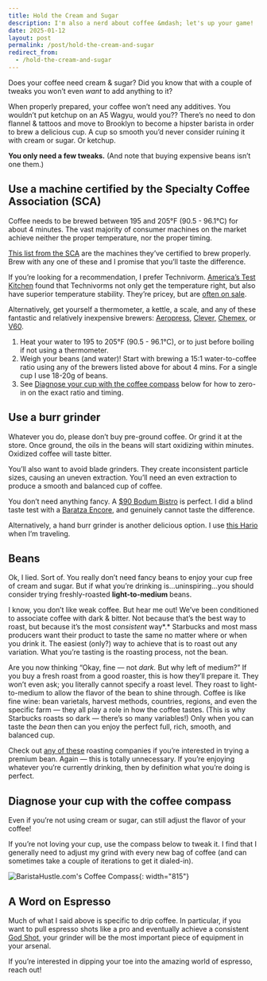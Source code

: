 ```yaml
---
title: Hold the Cream and Sugar
description: I'm also a nerd about coffee &mdash; let's up your game!
date: 2025-01-12
layout: post
permalink: /post/hold-the-cream-and-sugar
redirect_from:
  - /hold-the-cream-and-sugar
---
```


Does your coffee need cream & sugar? Did you know that with a couple of tweaks you won’t even *want* to add anything to it?

When properly prepared, your coffee won’t need any additives. You wouldn’t put ketchup on an A5 Wagyu, would you?? There’s no need to don flannel & tattoos and move to Brooklyn to become a hipster barista in order to brew a delicious  cup. A cup so smooth you’d never consider ruining it with cream or sugar. Or ketchup.

**You only need a few tweaks.** (And note that buying expensive beans isn’t one them.)

## Use a machine certified by the Specialty Coffee Association (SCA)

Coffee needs to be brewed between 195 and 205°F (90.5 - 96.1°C) for about 4 minutes. The vast majority of consumer machines on the market achieve neither the proper temperature, nor the proper timing.

[This list from the SCA](https://sca.coffee/certified-home-brewer) are the machines they’ve certified to brew properly. Brew with any one of these and I promise that you’ll taste the difference.

If you’re looking for a recommendation, I prefer Technivorm. [America’s Test Kitchen](https://www.youtube.com/watch?v=xD6X72bdc7c) found that Technivorms not only get the temperature right, but also have superior temperature stability. They’re pricey, but are [often on sale](https://slickdeals.net/newsearch.php?q=technivorm).

Alternatively, get yourself a thermometer, a kettle, a scale, and any of these fantastic and relatively inexpensive brewers: [Aeropress,](https://aeropress.com/) [Clever,](https://cleverbrewing.coffee/) [Chemex,](https://chemexcoffeemaker.com/) or [V60](https://www.hario-usa.com/collections/drippers).

1. Heat your water to 195 to 205°F (90.5 - 96.1°C), or to just before boiling if not using a thermometer.
2. Weigh your beans (and water)! Start with brewing a 15:1 water-to-coffee ratio using any of the brewers listed above for about 4 mins. For a single cup I use 18-20g of beans.
3. See  [Diagnose your cup with the coffee compass](https://www.notion.so/Diagnose-your-cup-with-the-coffee-compass-178b2a668e9380edb0fbc62e0589fffc?pvs=21)  below for how to zero-in on the exact ratio and timing.

## Use a burr grinder

Whatever you do, please don’t buy pre-ground coffee. Or grind it at the store. Once ground, the oils in the beans will start oxidizing within minutes. Oxidized coffee will taste bitter.

You’ll also want to avoid blade grinders. They create inconsistent particle sizes, causing an uneven extraction. You’ll need an even extraction to produce a smooth and balanced cup of coffee.

You don’t need anything fancy. A [$90 Bodum Bistro](https://www.bodum.com/us/en/10903-01us-3-bistro) is perfect. I did a blind taste test with a [Baratza Encore](https://www.seattlecoffeegear.com/products/baratza-encore-coffee-grinder), and genuinely cannot taste the difference.

Alternatively, a hand burr grinder is another delicious option. I use [this Hario](https://www.hario-usa.com/products/ceramic-coffee-mill-mini-plus) when I’m traveling.

## Beans

Ok, I lied. Sort of. You really don’t need fancy beans to enjoy your cup free of cream and sugar. But if what you’re drinking is…uninspiring…you should consider trying freshly-roasted **light-to-medium** beans.

I know, you don’t like weak coffee. But hear me out! We’ve been conditioned to associate coffee with dark & bitter. Not because that’s the best way to roast, but because it’s the most *consistent* way*.* Starbucks and most mass producers want their product to taste the same no matter where or when you drink it. The easiest (only?) way to achieve that is to roast out any variation. What you’re tasting is the roasting process, not the bean.

Are you now thinking “Okay, fine — not *dark.* But why left of medium?” If you buy a fresh roast from a good roaster, this is how they’ll prepare it. They won’t even ask; you literally cannot specify a roast level. They roast to light-to-medium to allow the flavor of the bean to shine through. Coffee is like fine wine: bean varietals, harvest methods, countries, regions, and even the specific farm — they all play a role in how the coffee tastes. (This is why Starbucks roasts so dark — there’s so many variables!) Only when you can taste the *bean* then can you enjoy the perfect full, rich, smooth, and balanced cup.

Check out [any of these](https://pinboard.in/u:man/t:beans/) roasting companies if you’re interested in trying a premium bean. Again — this is totally unnecessary. If you’re enjoying whatever you’re currently drinking, then by definition what you’re doing is perfect.

## Diagnose your cup with the coffee compass

Even if you’re not using cream or sugar, can still adjust the flavor of your coffee!

If you’re not loving your cup, use the compass below to tweak it. I find that I generally need to adjust my grind with every new bag of coffee (and can sometimes take a couple of iterations to get it dialed-in).

![BaristaHustle.com's Coffee Compass](/assets/coffee-compass.png){: width="815"}

## A Word on Espresso

Much of what I said above is specific to drip coffee. In particular, if you want to pull espresso shots like a pro and eventually achieve a consistent [God Shot](https://coffeegeek.com/opinions/coffee-at-the-moment/defining-the-god-shot/), your grinder will be the most important piece of equipment in your arsenal.

If you’re interested in dipping your toe into the amazing world of espresso, reach out!